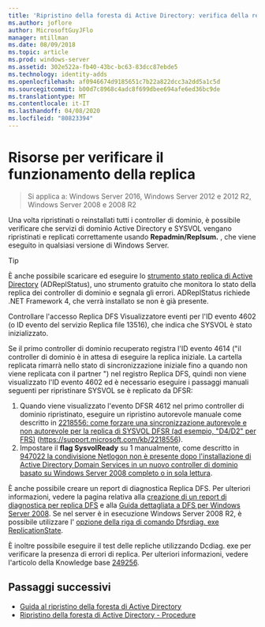 ```yaml
---
title: 'Ripristino della foresta di Active Directory: verifica della replica'
ms.author: joflore
author: MicrosoftGuyJFlo
manager: mtillman
ms.date: 08/09/2018
ms.topic: article
ms.prod: windows-server
ms.assetid: 302e522a-fb40-43bc-bc63-83dcc87ebde5
ms.technology: identity-adds
ms.openlocfilehash: af0946674d9185651c7b22a822dcc3a2dd5a1c5d
ms.sourcegitcommit: b00d7c8968c4adc8f699dbee694afe6ed36bc9de
ms.translationtype: MT
ms.contentlocale: it-IT
ms.lasthandoff: 04/08/2020
ms.locfileid: "80823394"
---
```

# <a name="resources-to-verify-replication-is-working"></a>Risorse per verificare il funzionamento della replica 

>Si applica a: Windows Server 2016, Windows Server 2012 e 2012 R2, Windows Server 2008 e 2008 R2

Una volta ripristinati o reinstallati tutti i controller di dominio, è possibile verificare che servizi di dominio Active Directory e SYSVOL vengano ripristinati e replicati correttamente usando **Repadmin/Replsum.** , che viene eseguito in qualsiasi versione di Windows Server.  
  
> [!TIP]
> È anche possibile scaricare ed eseguire lo [strumento stato replica di Active Directory](https://www.microsoft.com/download/details.aspx?id=30005) (ADReplStatus), uno strumento gratuito che monitora lo stato della replica dei controller di dominio e segnala gli errori. ADReplStatus richiede .NET Framework 4, che verrà installato se non è già presente.  

Controllare l'accesso Replica DFS Visualizzatore eventi per l'ID evento 4602 (o ID evento del servizio Replica file 13516), che indica che SYSVOL è stato inizializzato.  

Se il primo controller di dominio recuperato registra l'ID evento 4614 ("il controller di dominio è in attesa di eseguire la replica iniziale. La cartella replicata rimarrà nello stato di sincronizzazione iniziale fino a quando non viene replicata con il partner ") nel registro Replica DFS, quindi non viene visualizzato l'ID evento 4602 ed è necessario eseguire i passaggi manuali seguenti per ripristinare SYSVOL se è replicato da DFSR:  

1. Quando viene visualizzato l'evento DFSR 4612 nel primo controller di dominio ripristinato, eseguire un ripristino autorevole manuale come descritto in [2218556: come forzare una sincronizzazione autorevole e non autorevole per la replica di SYSVOL DFSR (ad esempio, "D4/D2" per FRS)](https://support.microsoft.com/kb/2218556) (https://support.microsoft.com/kb/2218556).  
2. Impostare il **flag SysvolReady** su 1 manualmente, come descritto in [947022 la condivisione Netlogon non è presente dopo l'installazione di Active Directory Domain Services in un nuovo controller di dominio basato su Windows Server 2008 completo o in sola lettura](https://support.microsoft.com/kb/947022).  

È anche possibile creare un report di diagnostica Replica DFS. Per ulteriori informazioni, vedere la pagina relativa alla [creazione di un report di diagnostica per replica DFS](https://technet.microsoft.com/library/cc754227.aspx) e alla [Guida dettagliata a DFS per Windows Server 2008](https://technet.microsoft.com/library/cc732863\(WS.10\).aspx). Se nel server è in esecuzione Windows Server 2008 R2, è possibile utilizzare l' [opzione della riga di comando Dfsrdiag. exe ReplicationState](https://blogs.technet.com/b/filecab/archive/2009/05/28/dfsrdiag-exe-replicationstate-what-s-dfsr-up-to.aspx).  

È inoltre possibile eseguire il test delle repliche utilizzando Dcdiag. exe per verificare la presenza di errori di replica. Per ulteriori informazioni, vedere l'articolo della Knowledge base [249256](https://support.microsoft.com/kb/249256).

## <a name="next-steps"></a>Passaggi successivi

- [Guida al ripristino della foresta di Active Directory](AD-Forest-Recovery-Guide.md)
- [Ripristino della foresta di Active Directory - Procedure](AD-Forest-Recovery-Procedures.md)
